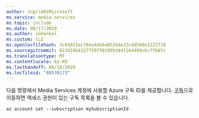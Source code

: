 ```yaml
---
author: IngridAtMicrosoft
ms.service: media-services
ms.topic: include
ms.date: 08/17/2020
ms.author: inhenkel
ms.custom: CLI
ms.openlocfilehash: 3c05025ecf6ea4de6485264e13c4d568e1222710
ms.sourcegitcommit: 023d10b4127f50f301995d44f2b4499cbcffb8fc
ms.translationtype: MT
ms.contentlocale: ko-KR
ms.lasthandoff: 08/18/2020
ms.locfileid: "88539173"
---
```

<!-- ### Set the Azure subscription -->

다음 명령에서 Media Services 계정에 사용할 Azure 구독 ID를 제공합니다. [구독](https://portal.azure.com/#blade/Microsoft_Azure_Billing/SubscriptionsBlade)으로 이동하면 액세스 권한이 있는 구독 목록을 볼 수 있습니다.

```azurecli
az account set --subscription mySubscriptionId
```